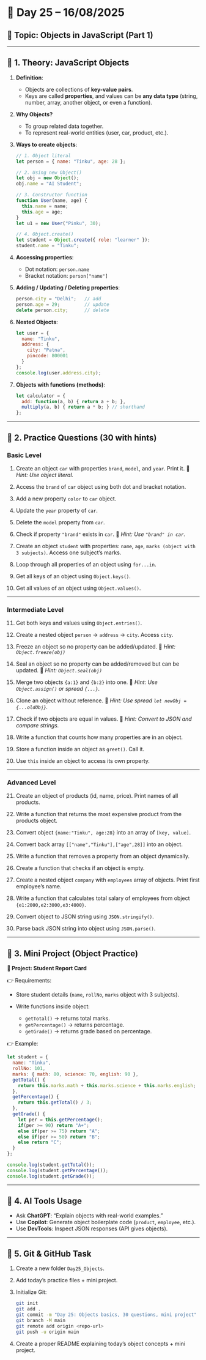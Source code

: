 
# 📅 Day 25 – 16/08/2025

## 📝 Topic: **Objects in JavaScript (Part 1)**

---

## 🔹 1. Theory: JavaScript Objects

1. **Definition**:

   * Objects are collections of **key-value pairs**.
   * Keys are called **properties**, and values can be **any data type** (string, number, array, another object, or even a function).

2. **Why Objects?**

   * To group related data together.
   * To represent real-world entities (user, car, product, etc.).

3. **Ways to create objects**:

   ```js
   // 1. Object literal
   let person = { name: "Tinku", age: 28 };

   // 2. Using new Object()
   let obj = new Object();
   obj.name = "AI Student";

   // 3. Constructor function
   function User(name, age) {
     this.name = name;
     this.age = age;
   }
   let u1 = new User("Pinku", 30);

   // 4. Object.create()
   let student = Object.create({ role: "learner" });
   student.name = "Tinku";
   ```

4. **Accessing properties**:

   * Dot notation: `person.name`
   * Bracket notation: `person["name"]`

5. **Adding / Updating / Deleting properties**:

   ```js
   person.city = "Delhi";   // add
   person.age = 29;         // update
   delete person.city;      // delete
   ```

6. **Nested Objects**:

   ```js
   let user = {
     name: "Tinku",
     address: {
       city: "Patna",
       pincode: 800001
     }
   };
   console.log(user.address.city);
   ```

7. **Objects with functions (methods)**:

   ```js
   let calculator = {
     add: function(a, b) { return a + b; },
     multiply(a, b) { return a * b; } // shorthand
   };
   ```

---

## 🔹 2. Practice Questions (30 with hints)

### Basic Level

1. Create an object `car` with properties `brand`, `model`, and `year`. Print it.
   🔑 *Hint: Use object literal.*

2. Access the `brand` of `car` object using both dot and bracket notation.

3. Add a new property `color` to `car` object.

4. Update the `year` property of `car`.

5. Delete the `model` property from `car`.

6. Check if property `"brand"` exists in `car`.
   🔑 *Hint: Use `"brand" in car`.*

7. Create an object `student` with properties: `name`, `age`, `marks (object with 3 subjects)`. Access one subject’s marks.

8. Loop through all properties of an object using `for...in`.

9. Get all keys of an object using `Object.keys()`.

10. Get all values of an object using `Object.values()`.

---

### Intermediate Level

11. Get both keys and values using `Object.entries()`.

12. Create a nested object `person` → `address` → `city`. Access `city`.

13. Freeze an object so no property can be added/updated.
    🔑 *Hint: `Object.freeze(obj)`*

14. Seal an object so no property can be added/removed but can be updated.
    🔑 *Hint: `Object.seal(obj)`*

15. Merge two objects `{a:1}` and `{b:2}` into one.
    🔑 *Hint: Use `Object.assign()` or spread `{...}`.*

16. Clone an object without reference.
    🔑 *Hint: Use spread `let newObj = {...oldObj}`.*

17. Check if two objects are equal in values.
    🔑 *Hint: Convert to JSON and compare strings.*

18. Write a function that counts how many properties are in an object.

19. Store a function inside an object as `greet()`. Call it.

20. Use `this` inside an object to access its own property.

---

### Advanced Level

21. Create an object of products (id, name, price). Print names of all products.

22. Write a function that returns the most expensive product from the products object.

23. Convert object `{name:"Tinku", age:28}` into an array of `[key, value]`.

24. Convert back array `[["name","Tinku"],["age",28]]` into an object.

25. Write a function that removes a property from an object dynamically.

26. Create a function that checks if an object is empty.

27. Create a nested object `company` with `employees` array of objects. Print first employee’s name.

28. Write a function that calculates total salary of employees from object `{e1:2000,e2:3000,e3:4000}`.

29. Convert object to JSON string using `JSON.stringify()`.

30. Parse back JSON string into object using `JSON.parse()`.

---

## 🔹 3. Mini Project (Object Practice)

**🎯 Project: Student Report Card**

👉 Requirements:

* Store student details (`name`, `rollNo`, `marks` object with 3 subjects).
* Write functions inside object:

  * `getTotal()` → returns total marks.
  * `getPercentage()` → returns percentage.
  * `getGrade()` → returns grade based on percentage.

👉 Example:

```js
let student = {
  name: "Tinku",
  rollNo: 101,
  marks: { math: 80, science: 70, english: 90 },
  getTotal() {
    return this.marks.math + this.marks.science + this.marks.english;
  },
  getPercentage() {
    return this.getTotal() / 3;
  },
  getGrade() {
    let per = this.getPercentage();
    if(per >= 90) return "A+";
    else if(per >= 75) return "A";
    else if(per >= 50) return "B";
    else return "C";
  }
};

console.log(student.getTotal());  
console.log(student.getPercentage());  
console.log(student.getGrade());
```

---

## 🔹 4. AI Tools Usage

* Ask **ChatGPT**: “Explain objects with real-world examples.”
* Use **Copilot**: Generate object boilerplate code (`product`, `employee`, etc.).
* Use **DevTools**: Inspect JSON responses (API gives objects).

---

## 🔹 5. Git & GitHub Task

1. Create a new folder `Day25_Objects`.
2. Add today’s practice files + mini project.
3. Initialize Git:

   ```bash
   git init
   git add .
   git commit -m "Day 25: Objects basics, 30 questions, mini project"
   git branch -M main
   git remote add origin <repo-url>
   git push -u origin main
   ```
4. Create a proper README explaining today’s object concepts + mini project.

